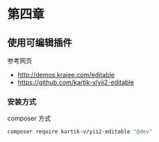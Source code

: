 # 第四章

## 使用可编辑插件

参考网页
+ http://demos.krajee.com/editable
+ https://github.com/kartik-v/yii2-editable

### 安装方式

composer 方式

```bash
composer require kartik-v/yii2-editable "@dev"
```